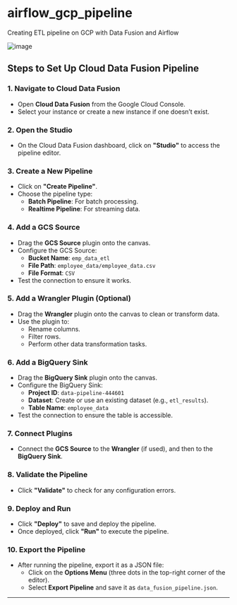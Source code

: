 # airflow_gcp_pipeline
Creating ETL pipeline on GCP with Data Fusion and Airflow




![image](https://github.com/user-attachments/assets/445b8758-48bb-4866-b388-a7232b46a081)

## Steps to Set Up Cloud Data Fusion Pipeline

### 1. Navigate to Cloud Data Fusion
- Open **Cloud Data Fusion** from the Google Cloud Console.
- Select your instance or create a new instance if one doesn’t exist.

### 2. Open the Studio
- On the Cloud Data Fusion dashboard, click on **"Studio"** to access the pipeline editor.

### 3. Create a New Pipeline
- Click on **"Create Pipeline"**.
- Choose the pipeline type:
  - **Batch Pipeline**: For batch processing.
  - **Realtime Pipeline**: For streaming data.

### 4. Add a GCS Source
- Drag the **GCS Source** plugin onto the canvas.
- Configure the GCS Source:
  - **Bucket Name**: `emp_data_etl`
  - **File Path**: `employee_data/employee_data.csv`
  - **File Format**: `CSV`
- Test the connection to ensure it works.

### 5. Add a Wrangler Plugin (Optional)
- Drag the **Wrangler** plugin onto the canvas to clean or transform data.
- Use the plugin to:
  - Rename columns.
  - Filter rows.
  - Perform other data transformation tasks.

### 6. Add a BigQuery Sink
- Drag the **BigQuery Sink** plugin onto the canvas.
- Configure the BigQuery Sink:
  - **Project ID**: `data-pipeline-444601`
  - **Dataset**: Create or use an existing dataset (e.g., `etl_results`).
  - **Table Name**: `employee_data`
- Test the connection to ensure the table is accessible.

### 7. Connect Plugins
- Connect the **GCS Source** to the **Wrangler** (if used), and then to the **BigQuery Sink**.

### 8. Validate the Pipeline
- Click **"Validate"** to check for any configuration errors.

### 9. Deploy and Run
- Click **"Deploy"** to save and deploy the pipeline.
- Once deployed, click **"Run"** to execute the pipeline.

### 10. Export the Pipeline
- After running the pipeline, export it as a JSON file:
  - Click on the **Options Menu** (three dots in the top-right corner of the editor).
  - Select **Export Pipeline** and save it as `data_fusion_pipeline.json`.

---

